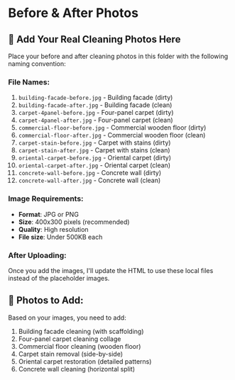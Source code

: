 # Before & After Photos

## 📸 **Add Your Real Cleaning Photos Here**

Place your before and after cleaning photos in this folder with the following naming convention:

### **File Names:**
1. `building-facade-before.jpg` - Building facade (dirty)
2. `building-facade-after.jpg` - Building facade (clean)
3. `carpet-4panel-before.jpg` - Four-panel carpet (dirty)
4. `carpet-4panel-after.jpg` - Four-panel carpet (clean)
5. `commercial-floor-before.jpg` - Commercial wooden floor (dirty)
6. `commercial-floor-after.jpg` - Commercial wooden floor (clean)
7. `carpet-stain-before.jpg` - Carpet with stains (dirty)
8. `carpet-stain-after.jpg` - Carpet with stains (clean)
9. `oriental-carpet-before.jpg` - Oriental carpet (dirty)
10. `oriental-carpet-after.jpg` - Oriental carpet (clean)
11. `concrete-wall-before.jpg` - Concrete wall (dirty)
12. `concrete-wall-after.jpg` - Concrete wall (clean)

### **Image Requirements:**
- **Format**: JPG or PNG
- **Size**: 400x300 pixels (recommended)
- **Quality**: High resolution
- **File size**: Under 500KB each

### **After Uploading:**
Once you add the images, I'll update the HTML to use these local files instead of the placeholder images.

## 🎯 **Photos to Add:**
Based on your images, you need to add:
1. Building facade cleaning (with scaffolding)
2. Four-panel carpet cleaning collage
3. Commercial floor cleaning (wooden floor)
4. Carpet stain removal (side-by-side)
5. Oriental carpet restoration (detailed patterns)
6. Concrete wall cleaning (horizontal split)
